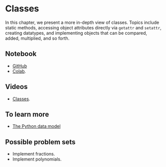 # Classes

In this chapter, we present a more in-depth view of classes.  Topics include static methods, accessing object attributes directly via `getattr` and `setattr`, creating datatypes, and implementing objects that can be compared, added, multiplied, and so forth.  

## Notebook

* [GitHub](https://github.com/abstractions-in-python/abstractions-in-python.github.io/blob/master/notebooks/Classes_chapter.ipynb) 
* [Colab](https://drive.google.com/file/d/1G-DxUTrpH5iwZSrs9DGYzmOkHBIeh5bU/view?usp=sharing).

## Videos

* [Classes](https://drive.google.com/file/d/1uK39twEpdaneBATpZINxd16OOMQqg3K6/view?usp=sharing).

## To learn more 

* [The Python data model](https://docs.python.org/3/reference/datamodel.html)

## Possible problem sets

* Implement fractions.
* Implement polynomials. 


